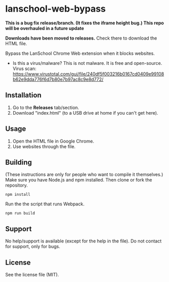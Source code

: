 # lanschool-web-bypass
**This is a bug fix release/branch. (It fixes the iframe height bug.) This repo will be overhauled in a future update**

**Downloads have been moved to releases.** Check there to download the HTML file.

Bypass the LanSchool Chrome Web extension when it blocks websites.

* Is this a virus/malware?
This is not malware. It is free and open-source.
Virus scan: https://www.virustotal.com/gui/file/240df5f003216b0167cd0409e99108b62e9dda776f6d7b80e7b97ac8c9e8d772/

## Installation
1. Go to the **Releases** tab/section.
2. Download "index.html" (to a USB drive at home if you can't get here).

## Usage
1. Open the HTML file in Google Chrome.
2. Use websites through the file.

## Building
(These instructions are only for people who want to compile it themselves.)
Make sure you have Node.js and npm installed. Then clone or fork the repository.

```
npm install
```
Run the the script that runs Webpack.

```
npm run build
```

## Support
No help/support is available (except for the help in the file). Do not contact for support, only for bugs.

## License
See the license file (MIT).
